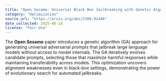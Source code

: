 ```yaml
---
title: "Open Sesame: Universal Black Box Jailbreaking with Genetic Algorithms"
category: "Optimization"
source_url: "https://arxiv.org/abs/2309.01446"
date_collected: 2025-06-18
license: "Fair Use"
---
```

The **Open Sesame** paper introduces a genetic algorithm (GA) approach for generating universal adversarial prompts that jailbreak large language models without access to model internals. The GA iteratively evolves candidate prompts, selecting those that maximize harmful responses while maintaining transferability across models. This optimization uncovers alignment weaknesses even in black-box settings, demonstrating the power of evolutionary search for automated jailbreaks.
